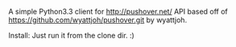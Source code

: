 A simple Python3.3 client for http://pushover.net/ API based off of
https://github.com/wyattjoh/pushover.git by wyattjoh.

Install:
    Just run it from the clone dir. :)
